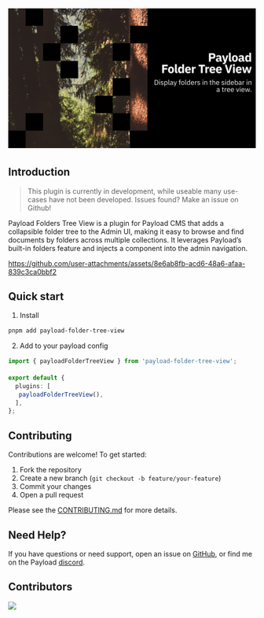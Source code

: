 # ![Payload Folders Tree View](.github/assets/github-title.png)

## Introduction

> This plugin is currently in development, while useable many use-cases have not been developed. Issues found? Make an issue on Github!

Payload Folders Tree View is a plugin for Payload CMS that adds a collapsible folder tree to the Admin UI, making it easy to browse and find documents by folders across multiple collections. It leverages Payload’s built-in folders feature and injects a component into the admin navigation.

https://github.com/user-attachments/assets/8e6ab8fb-acd6-48a6-afaa-839c3ca0bbf2

## Quick start
1) Install
```bash
pnpm add payload-folder-tree-view
```

2) Add to your payload config

```ts
import { payloadFolderTreeView } from 'payload-folder-tree-view';

export default {
  plugins: [
   payloadFolderTreeView(),
  ],
};
```

## Contributing

Contributions are welcome! To get started:

1. Fork the repository
2. Create a new branch (`git checkout -b feature/your-feature`)
3. Commit your changes
4. Open a pull request

Please see the [CONTRIBUTING.md](CONTRIBUTING.md) for more details.

## Need Help?

If you have questions or need support, open an issue on [GitHub](https://github.com/payloadcms/payload-folder-tree-view/issues), or find me on the Payload [discord](https://discord.com/invite/r6sCXqVk3v).

## Contributors
<img align="left" src="https://contributors-img.web.app/image?repo=patrickroelofs/payload-folder-tree-view"/>

